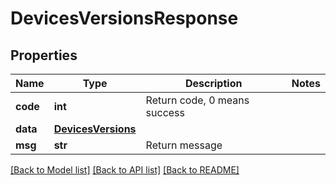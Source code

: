 # DevicesVersionsResponse

## Properties
Name | Type | Description | Notes
------------ | ------------- | ------------- | -------------
**code** | **int** | Return code, 0 means success | 
**data** | [**DevicesVersions**](DevicesVersions.md) |  | 
**msg** | **str** | Return message | 

[[Back to Model list]](../README.md#documentation-for-models) [[Back to API list]](../README.md#documentation-for-api-endpoints) [[Back to README]](../README.md)


